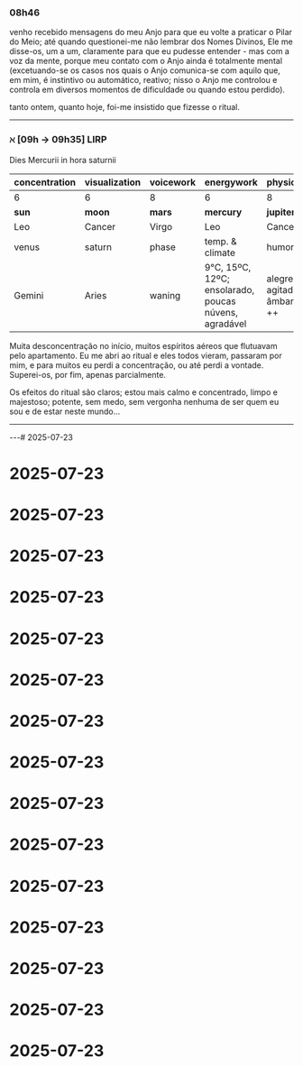 
### 08h46
venho recebido mensagens do meu Anjo para que eu volte a praticar o Pilar do Meio; até quando questionei-me não lembrar dos Nomes Divinos, Ele me disse-os, um a um, claramente para que eu pudesse entender - mas com a voz da mente, porque meu contato com o Anjo ainda é totalmente mental (excetuando-se os casos nos quais o Anjo comunica-se com aquilo que, em mim, é instintivo ou automático, reativo; nisso o Anjo me controlou e controla em diversos momentos de dificuldade ou quando estou perdido).

tanto ontem, quanto hoje, foi-me insistido que fizesse o ritual.

---
### $\aleph$  \[09h $\to$ 09h35\] LIRP
Dies Mercurii in hora saturnii

| concentration | visualization | voicework | energywork                                            | physical                  |
| ------------- | ------------- | --------- | ----------------------------------------------------- | ------------------------- |
| 6             | 6             | 8         | 6                                                     | 8                         |
| **sun**       | **moon**      | **mars**  | **mercury**                                           | **jupiter**               |
| Leo           | Cancer        | Virgo     | Leo                                                   | Cancer                    |
| venus         | saturn        | phase     | temp. & climate                                       | humor                     |
| Gemini        | Aries         | waning    | 9°C, 15ºC, 12ºC; ensolarado, poucas núvens, agradável | alegre, agitado, âmbar ++ |

Muita desconcentração no início, muitos espíritos aéreos que flutuavam pelo apartamento. Eu me abri ao ritual e eles todos vieram, passaram por mim, e para muitos eu perdi a concentração, ou até perdi a vontade. Superei-os, por fim, apenas parcialmente.

Os efeitos do ritual são claros; estou mais calmo e concentrado, limpo e majestoso; potente, sem medo, sem vergonha nenhuma de ser quem eu sou e de estar neste mundo...

---


---# 2025-07-23
# 2025-07-23
# 2025-07-23
# 2025-07-23
# 2025-07-23
# 2025-07-23
# 2025-07-23
# 2025-07-23
# 2025-07-23
# 2025-07-23
# 2025-07-23
# 2025-07-23
# 2025-07-23
# 2025-07-23
# 2025-07-23
# 2025-07-23
